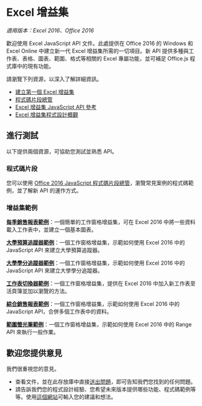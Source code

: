 # Excel 增益集

_適用版本：Excel 2016、Office 2016_

歡迎使用 Excel JavaScript API 文件。此處提供在 Office 2016 的 Windows 和 Excel Online 中建立新一代 Excel 增益集所需的一切項目。新 API 提供多種與工作表、表格、圖表、範圍、格式等相關的 Excel 專屬功能，並可補足 Office.js 程式庫中的現有功能。

請瀏覽下列資源，以深入了解詳細資訊。 

* [建立第一個 Excel 增益集](build-your-first-excel-add-in.md)
* [程式碼片段總管](https://github.com/OfficeDev/office-js-snippet-explorer)
* [Excel 增益集 JavaScript API 參考](excel-add-ins-javascript-reference.md)
* [Excel 增益集程式設計概觀](excel-add-ins-programming-overview.md)


## 進行測試

以下提供兩個資源，可協助您測試並熟悉 API。

### 程式碼片段

您可以使用 [Office 2016 JavaScript 程式碼片段總管](http://officesnippetexplorer.azurewebsites.net/#/snippets/excel)，瀏覽常見案例的程式碼範例，並了解新 API 的運作方式。 

### 增益集範例

**[每季銷售報表範例](https://github.com/OfficeDev/Excel-Add-in-JS-QuarterlySalesReport)**：一個簡單的工作窗格增益集，可在 Excel 2016 中將一些資料載入工作表中，並建立一個基本圖表。 

**[大學預算追蹤器範例](https://github.com/OfficeDev/Excel-Add-in-JS-CollegeBudgetTracker)**：一個工作窗格增益集，示範如何使用 Excel 2016 中的 JavaScript API 來建立大學預算追蹤器。 

**[大學學分追蹤器範例](https://github.com/OfficeDev/Excel-Add-in-JS-CollegeCreditsTracker)**：一個工作窗格增益集，示範如何使用 Excel 2016 中的 JavaScript API 來建立大學學分追蹤器。 

**[工作表切換器範例](https://github.com/OfficeDev/Excel-Add-in-JS-SheetSwitcher)**：一個工作窗格增益集，提供在 Excel 2016 中加入新工作表至活頁簿並加以瀏覽的方法。 

**[綜合銷售報表範例](https://github.com/OfficeDev/Excel-Add-in-JS-ConsolidatedSalesReport)**：一個工作窗格增益集，示範如何使用 Excel 2016 中的 JavaScript API，合併多個工作表中的資料。 

**[範圍螢光筆範例](https://github.com/OfficeDev/Excel-Add-in-JS-RangeHighlighter)**：一個工作窗格增益集，示範如何使用 Excel 2016 中的 Range API 來執行一般作業。


## 歡迎您提供意見

我們很重視您的意見。 

* 查看文件，並在此存放庫中直接[送出問題](https://github.com/OfficeDev/office-js-docs/issues)，即可告知我們您找到的任何問題。
* 請告訴我們您的程式設計經驗、您希望未來版本提供哪些功能、程式碼範例等等。使用[這個網站](http://officespdev.uservoice.com/)可輸入您的建議和想法。

